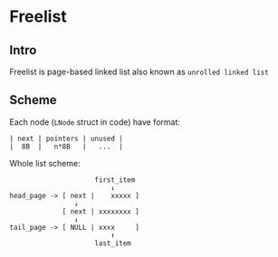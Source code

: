 # Freelist

## Intro
Freelist is page-based linked list also known as `unrolled linked list`

## Scheme
Each node (`LNode` struct in code) have format:
```
| next | pointers | unused |
|  8B  |   n*8B   |   ...  |
```

Whole list scheme:
```
                     first_item
                         ↓
head_page -> [ next |    xxxxx ]
                ↓
             [ next | xxxxxxxx ]
                ↓
tail_page -> [ NULL | xxxx     ]
                         ↑
                     last_item
```